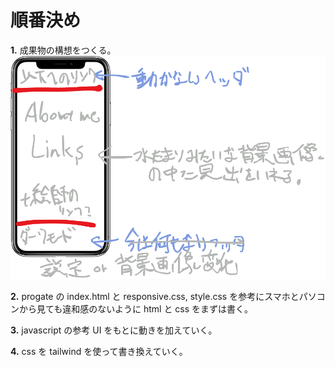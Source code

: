 # 順番決め

**1.** 成果物の構想をつくる。
![こんな感じ](readme.png)

**2.** progate の index.html と responsive.css, style.css を参考にスマホとパソコンから見ても違和感のないように html と css をまずは書く。

**3.** javascript の参考 UI をもとに動きを加えていく。

**4.** css を tailwind を使って書き換えていく。
